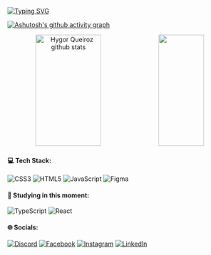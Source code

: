 [![Typing SVG](https://readme-typing-svg.herokuapp.com/?color=blue&size=35&center=true&vCenter=true&width=1000&lines=Hi!+My+name+is+Hygor+Queiroz;I'm+24+years+old;I'm+from+Brazil;I+Study+Systems+Analysis+and+Development;Be+Welcome!+:%29)](https://git.io/typing-svg)

[![Ashutosh's github activity graph](https://github-readme-activity-graph.vercel.app/graph?username=hygorqc&bg_color=031019&color=21A7FF&line=6DC5FF&point=21A7FF&area=true&hide_border=true)](https://github.com/ashutosh00710/github-readme-activity-graph)

<div align="center">  
  <img width="54%" height="250px" src="https://github-readme-stats.vercel.app/api?username=hygorqc&show_icons=true&count_private=true&hide_border=true&title_color=21A7FF&icon_color=21A7FF&text_color=6DC5FF&bg_color=0d1117" alt="Hygor Queiroz github stats" /> 
  <img width="45%" height="250px" src="https://github-readme-stats.vercel.app/api/top-langs/?username=hygorqc&layout=compact&hide_border=true&title_color=21A7FF&text_color=6DC5FF&bg_color=0d1117" />
</div>

#### 💻 Tech Stack:

![CSS3](https://img.shields.io/badge/css3-%231572B6.svg?style=for-the-badge&logo=css3&logoColor=white) ![HTML5](https://img.shields.io/badge/html5-%23E34F26.svg?style=for-the-badge&logo=html5&logoColor=white) ![JavaScript](https://img.shields.io/badge/javascript-%23323330.svg?style=for-the-badge&logo=javascript&logoColor=%23F7DF1E) ![Figma](https://img.shields.io/badge/figma-%23F24E1E.svg?style=for-the-badge&logo=figma&logoColor=white)

#### 📑 Studying in this moment:

![TypeScript](https://img.shields.io/badge/typescript-%23007ACC.svg?style=for-the-badge&logo=typescript&logoColor=white) ![React](https://img.shields.io/badge/react-%2320232a.svg?style=for-the-badge&logo=react&logoColor=%2361DAFB)

#### 🌐 Socials:

[![Discord](https://img.shields.io/badge/Discord-%237289DA.svg?logo=discord&logoColor=white)](https://discord.gg/hygorqc) [![Facebook](https://img.shields.io/badge/Facebook-%231877F2.svg?logo=Facebook&logoColor=white)](https://facebook.com/hygor.queiroz.33) [![Instagram](https://img.shields.io/badge/Instagram-%23E4405F.svg?logo=Instagram&logoColor=white)](https://instagram.com/hygorqc) [![LinkedIn](https://img.shields.io/badge/LinkedIn-%230077B5.svg?logo=linkedin&logoColor=white)](https://linkedin.com/in/hygor-queiroz)
